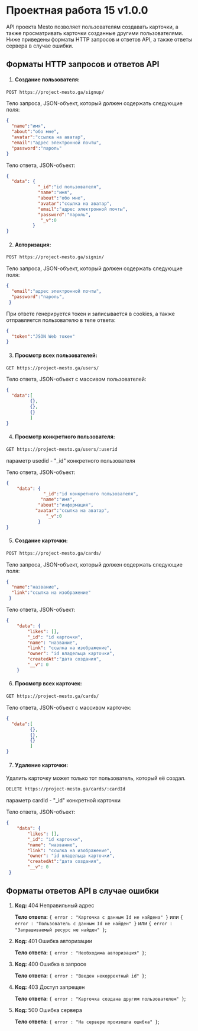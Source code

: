 # Проектная работа 15 v1.0.0

API проекта Mesto позволяет пользователям создавать карточки, а также просматривать карточки созданные другими пользователями. Ниже приведены форматы HTTP запросов и ответов API, а также ответы сервера в случае ошибки.

## Форматы HTTP запросов и ответов API

1. #### Создание пользователя:

```html
POST https://project-mesto.ga/signup/
```
Тело запроса, JSON-объект, который должен содержать следующие поля:
```json
{
  "name":"имя",
  "about":"обо мне",
  "avatar":"ссылка на аватар",
  "email":"адрес электронной почты",
  "password":"пароль"
}
```
Тело ответа, JSON-объект:
```json
{
  "data": { 
            "_id":"id пользователя",
            "name":"имя",
            "about":"обо мне",
            "avatar":"ссылка на аватар",
            "email":"адрес электронной почты",
            "password":"пароль",
             "_v":0
          }
}
```
2. #### Авторизация:

```html
POST https://project-mesto.ga/signin/
```
Тело запроса, JSON-объект, который должен содержать следующие поля:
```json
{
  "email":"адрес электронной почты",
  "password":"пароль",
 }
```
При ответе генерируется токен и записывается в cookies, а также отправляется пользователю в теле ответа:
```json
{
  "token":"JSON Web токен"
}
```
3. #### Просмотр всех пользователей:

```html
GET https://project-mesto.ga/users/
```
Тело ответа, JSON-объект с массивом пользователей:
```json
{
  "data":[
         {},
         {},
         {}
         ]
}
```
4. #### Просмотр конкретного пользователя:

```html
GET https://project-mesto.ga/users/:userid
```
параметр usedid - "_id" конкретного пользователя

Тело ответа, JSON-объект:
```json
{
    "data": {
              "_id":"id конкретного пользователя",
             "name":"имя",
            "about":"информация",
           "avatar":"ссылка на аватар",
               "_v":0
            }
}
```
5. #### Создание карточки:

```html
POST https://project-mesto.ga/cards/
```
Тело запроса, JSON-объект, который должен содержать следующие поля:
```json
{
  "name":"название",
  "link":"ссылка на изображение"
 }
```
Тело ответа, JSON-объект:
```json
{
    "data": {
        "likes": [],
        "_id": "id карточки",
        "name": "название",
        "link": "ссылка на изображение",
        "owner": "id владельца карточки",
        "createdAt":"дата создания",
        "__v": 0
    }
```
6. #### Просмотр всех карточек:

```html
GET https://project-mesto.ga/cards/
```
Тело ответа, JSON-объект с массивом карточек:
```json
{
  "data":[
         {},
         {},
         {}
         ]
}
```
7. #### Удаление карточки:

Удалить карточку может только тот пользователь, который её создал.

```html
DELETE https://project-mesto.ga/cards/:cardId
```
параметр cardId - "_id" конкретной карточки

Тело ответа, JSON-объект:
```json
{
    "data": {
        "likes": [],
        "_id": "id карточки",
        "name": "название",
        "link": "ссылка на изображение",
        "owner": "id владельца карточки",
        "createdAt":"дата создания",
        "__v": 0
 }
```
## Форматы ответов API в случае ошибки

1. **Код:** 404 Неправильный адрес  

   **Тело ответа:** `{ error : "Карточка с данным Id не найдена" }` или 
`{ error : "Пользователь с данным Id не найден" }` или `{ error : "Запрашиваемый ресурс не найден" }`;

2. **Код:** 401 Ошибка авторизации  

   **Тело ответа:** `{ error : "Необходима авторизация" }`;

3. **Код:** 400 Ошибка в запросе

   **Тело ответа:** `{ error : "Введен некорректный id" }`;

4. **Код:** 403 Доступ запрещен

   **Тело ответа:** `{ error : "Карточка создана другим пользователем" }`;

5. **Код:** 500 Ошибка сервера

   **Тело ответа:** `{ error : "На сервере произошла ошибка" }`;
